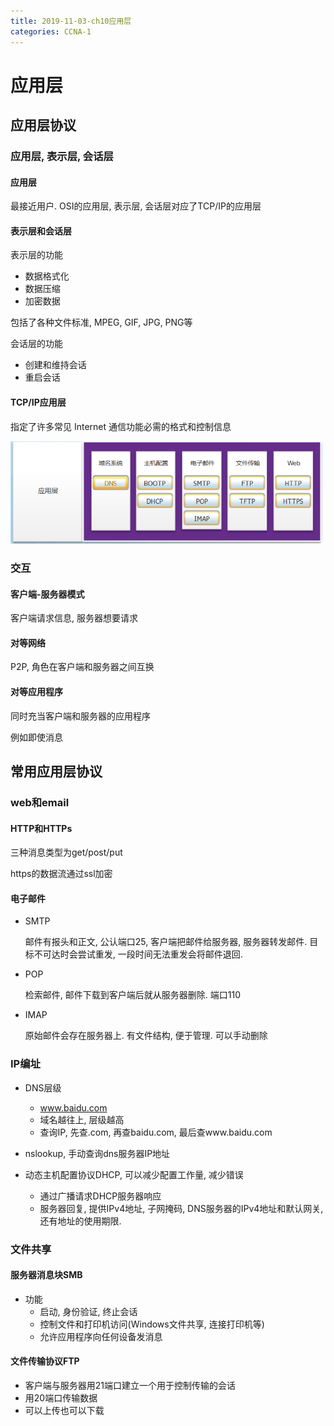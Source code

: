 ```yaml
---
title: 2019-11-03-ch10应用层
categories: CCNA-1
---
```

# 应用层

## 应用层协议

### 应用层, 表示层, 会话层

#### 应用层

最接近用户. OSI的应用层, 表示层, 会话层对应了TCP/IP的应用层

#### 表示层和会话层

表示层的功能

* 数据格式化
* 数据压缩
* 加密数据

包括了各种文件标准, MPEG, GIF, JPG, PNG等

会话层的功能

* 创建和维持会话
* 重启会话

#### TCP/IP应用层

 指定了许多常见 Internet 通信功能必需的格式和控制信息 

![1572788542262](2019-11-03-ch10应用层/1572788542262.png)

### 交互

#### 客户端-服务器模式

客户端请求信息, 服务器想要请求

#### 对等网络

P2P, 角色在客户端和服务器之间互换

#### 对等应用程序

同时充当客户端和服务器的应用程序

例如即使消息

## 常用应用层协议

### web和email

#### HTTP和HTTPs

三种消息类型为get/post/put

https的数据流通过ssl加密

#### 电子邮件

* SMTP

  邮件有报头和正文, 公认端口25, 客户端把邮件给服务器, 服务器转发邮件. 目标不可达时会尝试重发, 一段时间无法重发会将邮件退回.

* POP

  检索邮件, 邮件下载到客户端后就从服务器删除. 端口110

* IMAP

  原始邮件会存在服务器上. 有文件结构, 便于管理. 可以手动删除

### IP编址

* DNS层级
  * www.baidu.com
  * 域名越往上, 层级越高
  * 查询IP, 先查.com, 再查baidu.com, 最后查www.baidu.com
* nslookup, 手动查询dns服务器IP地址

* 动态主机配置协议DHCP, 可以减少配置工作量, 减少错误
  * 通过广播请求DHCP服务器响应
  * 服务器回复, 提供IPv4地址, 子网掩码, DNS服务器的IPv4地址和默认网关, 还有地址的使用期限.

### 文件共享

#### 服务器消息块SMB

* 功能
  * 启动, 身份验证, 终止会话
  * 控制文件和打印机访问(Windows文件共享, 连接打印机等)
  * 允许应用程序向任何设备发消息

#### 文件传输协议FTP

* 客户端与服务器用21端口建立一个用于控制传输的会话
* 用20端口传输数据
* 可以上传也可以下载